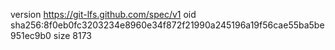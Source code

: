 version https://git-lfs.github.com/spec/v1
oid sha256:8f0eb0fc3203234e8960e34f872f21990a245196a19f56cae55ba5be951ec9b0
size 8173
